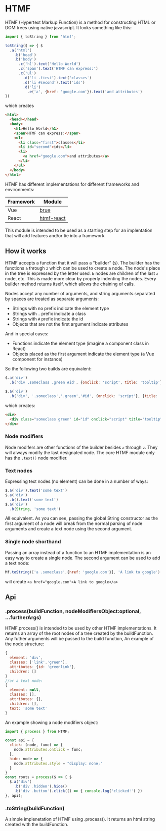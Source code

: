 # HTMF

HTMF (Hypertext Markup Function) is a method for constructing HTML or DOM trees using native javascript. It looks something like this:

```javascript
import { toString } from 'htmf';

toString($ => { $
  .a('html')
    .b('head')
    .b('body')
      .c('h1').text('Hello World')
      .c('span').text('HTMF can express:')
      .c('ul')
        .d('li .first').text('classes')
        .d('li #second').text('ids')
        .d('li')
          .e('a', {href: 'google.com'}).text('and attributes')
})
```
which creates
```html
<html>
  <head></head>
  <body>
    <h1>Hello World</h1>
    <span>HTMF can express:</span>
    <ul>
      <li class="first">classes</li>
      <li id="second">ids</li>
      <li>
        <a href="google.com">and attributes</a>
      </li>
    </ul>
  </body>
</html>

```
HTMF has different implementations for different frameworks and environments:

|Framework|Module|
|---|---|
| Vue | [brue](https://www.npmjs.com/package/brue) |
| React | [htmf-react](https://www.npmjs.com/package/htmf-react) |


This module is intended to be used as a starting step for an implentation that will add features and/or tie into a framework.

## How it works

HTMF accepts a function that it will pass a "builder" (``$``). The builder has the functions ``a`` through ``z`` which can be used to create a node. The node's place in the tree is expressed by the letter used. ``b`` nodes are children of the last ``a`` node, etc. This is made more clear by properly indenting the nodes. Every builder method returns itself, which allows the chaining of calls.

Nodes accept any number of arguments, and string arguments separated by spaces are treated as separate arguments:

- Strings with no prefix indicate the element type
- Strings with ``.`` prefix indicate a class
- Strings with ``#`` prefix indicate the id
- Objects that are not the first argument indicate attributes

And in special cases:
- Functions indicate the element type (imagine a component class in React)
- Objects placed as the first argument indicate the element type (a Vue component for instance)

So the following two builds are equivalent:
```javascript
$.a('div')
  .b('div .someclass .green #id', {onclick: 'script', title: 'tooltip'})
```
```javascript
$.a('div')
  .b('div', '.someclass','.green','#id', {onclick: 'script'}, {title: 'tooltip'})
```
which creates:
```html
<div>
  <div class="someclass green" id="id" onclick="script" title="tooltip"></div>
</div>
```
### Node modifiers

Node modifers are other functions of the builder besides ``a`` through ``z``. They will always modify the last designated node. The core HTMF module only has the ``.text()`` node modifier. 

### Text nodes

Expressing text nodes (no element) can be done in a number of ways:
```javascript
$.a('div').text('some text')
$.a('div')
  .b().text('some text')
$.a('div')
  .b(String, 'some text')
```
All equivalent. As you can see, passing the global String constructor as the first argument of a node will break from the normal parsing of node arguments and create a text node using the second argument.

### Single node shorthand

Passing an array instead of a function to an HTMF implementation is an easy way to create a single node. The second argument can be used to add a text node:

```javascript
Mf.toString(['a .someclass',{href: 'google.com'}], 'A link to google')
```
will create ``<a href="google.com">A link to google</a>``

## Api

### .process(buildFunction, nodeModifiersObject:optional, ...furtherArgs)

HTMF.process() is intended to be used by other HTMF implementations. It returns an array of the root nodes of a tree created by the buildFunction. Any futher arguments will be passed to the build function, An example of the node structure:

```javascript
{
  element: 'div',
  classes: ['link','green'],
  attributes: {id: 'greenlink'},
  children: []
}
//or a text node:
{
  element: null,
  classes: [],
  attributes: {},
  children: [],
  text: 'some text'
}
```
An example showing a node modifiers object:
```javascript
import { process } from HTMF;

const api = {
  click: (node, func) => {
    node.attributes.onClick = func;
  },
  hide: node => {
    node.attributes.style = "display: none;"
  }
}
const roots = process($ => { $
  $.a('div')
    .b('div .hidden').hide()
    .b('div .button').click(() => { console.log('clicked!') }) 
}, api);
```

### .toString(buildFunction) 

A simple implenetation of HTMF using .process(). It returns an html string created with the buildFunction.




